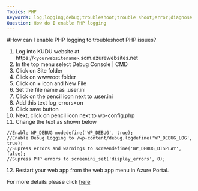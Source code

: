 ```yaml
---
Topics: PHP 
Keywords: log;logging;debug;troubleshoot;trouble shoot;error;diagnose 
Question: How do I enable PHP logging
---
```


#How can I enable PHP logging to troubleshoot PHP issues?
1. Log into KUDU website at https://`<yourwebsitename>`.scm.azurewebsites.net
2. In the top menu select Debug Console | CMD
3. Click on Site folder
4. Click on wwwroot folder
5. Click on + icon and New File
6. Set the file name as .user.ini
7. Click on the pencil icon next to .user.ini
8. Add this text log_errors=on
9. Click save button
10. Next, click on pencil icon next to wp-config.php
11. Change the text as shown below
```
//Enable WP_DEBUG modedefine('WP_DEBUG', true);
//Enable Debug Logging to /wp-content/debug.logdefine('WP_DEBUG_LOG', true);
//Supress errors and warnings to screendefine('WP_DEBUG_DISPLAY', false);
//Supress PHP errors to screenini_set('display_errors', 0);
```

12. Restart your web app from the web app menu in Azure Portal.

For more details please click [here](https://blogs.msdn.microsoft.com/azureossds/2015/10/09/logging-php-errors-in-wordpress-2/)
